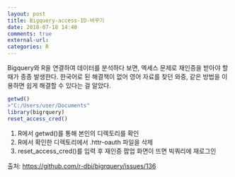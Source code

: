 ```yaml
---
layout: post
title: Bigquery-access-ID-바꾸기
date: 2018-07-18 14:40
comments: true
external-url:
categories: R
---
```


Bigquery와 R을 연결하여 데이터를 분석하다 보면, 엑세스 문제로 재인증을 받아야 할 때가 종종 발생한다. 한국어로 된 해결책이 없어 영어 자료를 찾던 와중,  같은 방법을 이용하면 쉽게 해결할 수 있다는 걸 알았다. 

```R
getwd()
>"C:/Users/user/Documents"
library(bigrquery)
reset_access_cred()
```


1. R에서 getwd()를 통해 본인의 디렉토리를 확인
2. R에서 확인한 디렉토리에서 .httr-oauth 파일을 삭제
3. reset_access_cred()를 입력 후 재인증 팝업 화면이 뜨면 빅쿼리에 재로그인 

출처: https://github.com/r-dbi/bigrquery/issues/136
